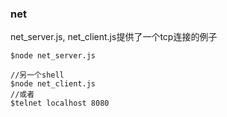 ### net
net_server.js, net_client.js提供了一个tcp连接的例子

```
$node net_server.js

//另一个shell
$node net_client.js
//或者
$telnet localhost 8080
```

